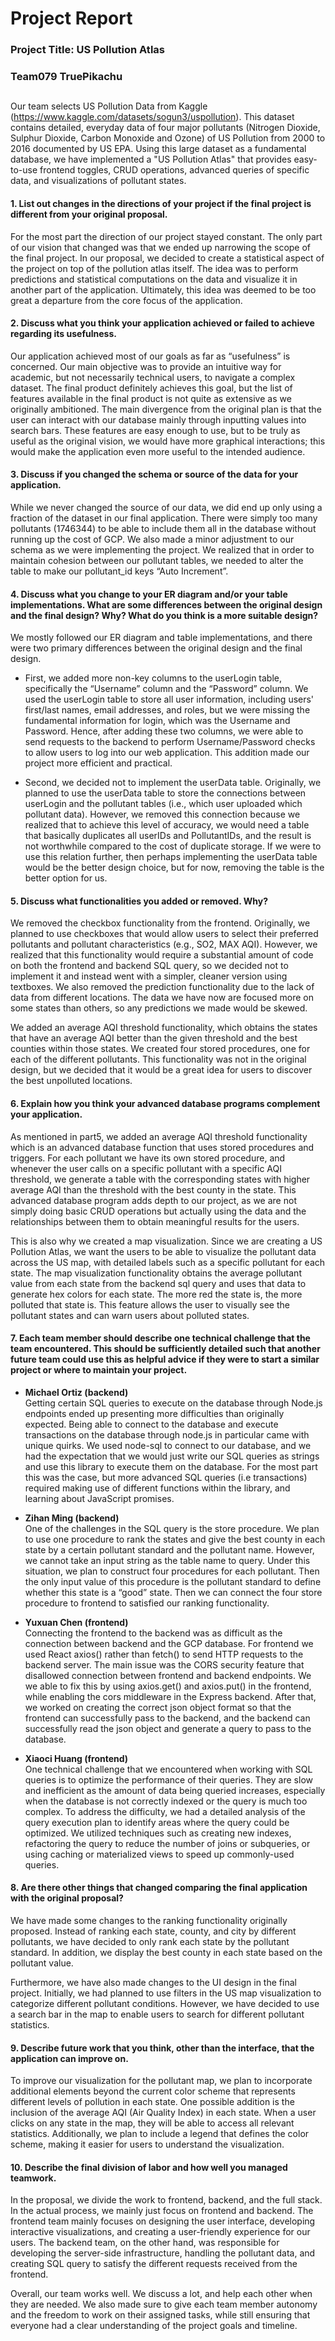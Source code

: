# Project Report
### Project Title: US Pollution Atlas
### Team079 TruePikachu
##

Our team selects US Pollution Data from Kaggle (https://www.kaggle.com/datasets/sogun3/uspollution). This dataset contains detailed, everyday data of four major pollutants (Nitrogen Dioxide, Sulphur Dioxide, Carbon Monoxide and Ozone) of US Pollution from 2000 to 2016 documented by US EPA. Using this large dataset as a fundamental database, we have implemented a "US Pollution Atlas" that provides easy-to-use frontend toggles, CRUD operations, advanced queries of specific data, and visualizations of pollutant states.

#### 1. List out changes in the directions of your project if the final project is different from your original proposal.  

For the most part the direction of our project stayed constant. The only part of our vision that changed was that we ended up narrowing the scope of the final project. In our proposal, we decided to create a statistical aspect of the project on top of the pollution atlas itself. The idea was to perform predictions and statistical computations on the data and visualize it in another part of the application. Ultimately, this idea was deemed to be too great a departure from the core focus of the application.

#### 2. Discuss what you think your application achieved or failed to achieve regarding its usefulness.  

Our application achieved most of our goals as far as “usefulness” is concerned. Our main objective was to provide an intuitive way for academic, but not necessarily technical users, to navigate a complex dataset. The final product definitely achieves this goal, but the list of features available in the final product is not quite as extensive as we originally ambitioned. The main divergence from the original plan is that the user can interact with our database mainly through inputting values into search bars. These features are easy enough to use, but to be truly as useful as the original vision, we would have more graphical interactions; this would make the application even more useful to the intended audience.

#### 3. Discuss if you changed the schema or source of the data for your application.  

While we never changed the source of our data, we did end up only using a fraction of the dataset in our final application. There were simply too many pollutants (1746344) to be able to include them all in the database without running up the cost of GCP. We also made a minor adjustment to our schema as we were implementing the project. We realized that in order to maintain cohesion between our pollutant tables, we needed to alter the table to make our pollutant_id keys “Auto Increment”.

#### 4. Discuss what you change to your ER diagram and/or your table implementations. What are some differences between the original design and the final design? Why? What do you think is a more suitable design?  

We mostly followed our ER diagram and table implementations, and there were two primary differences between the original design and the final design.

 - First, we added more non-key columns to the userLogin table, specifically the “Username” column and the “Password” column. We used the userLogin table to store all user information, including users' first/last names, email addresses, and roles, but we were missing the fundamental information for login, which was the Username and Password. Hence, after adding these two columns, we were able to send requests to the backend to perform Username/Password checks to allow users to log into our web application. This addition made our project more efficient and practical.

 - Second, we decided not to implement the userData table. Originally, we planned to use the userData table to store the connections between userLogin and the pollutant tables (i.e., which user uploaded which pollutant data). However, we removed this connection because we realized that to achieve this level of accuracy, we would need a table that basically duplicates all userIDs and PollutantIDs, and the result is not worthwhile compared to the cost of duplicate storage. If we were to use this relation further, then perhaps implementing the userData table would be the better design choice, but for now, removing the table is the better option for us.

#### 5. Discuss what functionalities you added or removed. Why?  

We removed the checkbox functionality from the frontend. Originally, we planned to use checkboxes that would allow users to select their preferred pollutants and pollutant characteristics (e.g., SO2, MAX AQI). However, we realized that this functionality would require a substantial amount of code on both the frontend and backend SQL query, so we decided not to implement it and instead went with a simpler, cleaner version using textboxes. We also removed the prediction functionality due to the lack of data from different locations. The data we have now are focused more on some states than others, so any predictions we made would be skewed.

We added an average AQI threshold functionality, which obtains the states that have an average AQI better than the given threshold and the best counties within those states. We created four stored procedures, one for each of the different pollutants. This functionality was not in the original design, but we decided that it would be a great idea for users to discover the best unpolluted locations.

#### 6. Explain how you think your advanced database programs complement your application.  

As mentioned in part5, we added an average AQI threshold functionality which is an advanced database function that uses stored procedures and triggers. For each pollutant we have its own stored procedure, and whenever the user calls on a specific pollutant with a specific AQI threshold, we generate a table with the corresponding states with higher average AQI than the threshold with the best county in the state. This advanced database program adds depth to our project, as we are not simply doing basic CRUD operations but actually using the data and the relationships between them to obtain meaningful results for the users.

This is also why we created a map visualization. Since we are creating a US Pollution Atlas, we want the users to be able to visualize the pollutant data across the US map, with detailed labels such as a specific pollutant for each state. The map visualization functionality obtains the average pollutant value from each state from the backend sql query and uses that data to generate hex colors for each state. The more red the state is, the more polluted that state is. This feature allows the user to visually see the pollutant states and can warn users about polluted states.

#### 7. Each team member should describe one technical challenge that the team encountered.  This should be sufficiently detailed such that another future team could use this as helpful advice if they were to start a similar project or where to maintain your project.  

 - __Michael Ortiz (backend)__  
Getting certain SQL queries to execute on the database through Node.js endpoints ended up presenting more difficulties than originally expected. Being able to connect to the database and execute transactions on the database through node.js in particular came with unique quirks. We used node-sql to connect to our database, and we had the expectation that we would just write our SQL queries as strings and use this library to execute them on the database. For the most part this was the case, but more advanced SQL queries (i.e transactions) required making use of different functions within the library, and learning about JavaScript promises.

 - __Zihan Ming (backend)__  
One of the challenges in the SQL query is the store procedure. We plan to use one procedure to rank the states and give the best county in each state by a certain pollutant standard and the pollutant name. However, we cannot take an input string as the table name to query. Under this situation, we plan to construct four procedures for each pollutant. Then the only input value of this procedure is the pollutant standard to define whether this state is a “good” state. Then we can connect the four store procedure to frontend to satisfied our ranking functionality.

 - __Yuxuan Chen (frontend)__  
Connecting the frontend to the backend was as difficult as the connection between backend and the GCP database. For frontend we used React axios() rather than fetch() to send HTTP requests to the backend server. The main issue was the CORS security feature that disallowed connection between frontend and backend endpoints. We we able to fix this by using axios.get() and axios.put() in the frontend, while enabling the cors middleware in the Express backend. After that, we worked on creating the correct json object format so that the frontend can successfully pass to the backend, and the backend can successfully read the json object and generate a query to pass to the database.

 - __Xiaoci Huang (frontend)__  
One technical challenge that we encountered when working with SQL queries is to optimize the performance of their queries. They are slow and inefficient as the amount of data being queried increases, especially when the database is not correctly indexed or the query is much too complex. To address the difficulty, we had a detailed analysis of the query execution plan to identify areas where the query could be optimized. We utilized techniques such as creating new indexes, refactoring the query to reduce the number of joins or subqueries, or using caching or materialized views to speed up commonly-used queries.

#### 8. Are there other things that changed comparing the final application with the original proposal?  

We have made some changes to the ranking functionality originally proposed. Instead of ranking each state, county, and city by different pollutants, we have decided to only rank each state by the pollutant standard. In addition, we display the best county in each state based on the pollutant value.

Furthermore, we have also made changes to the UI design in the final project. Initially, we had planned to use filters in the US map visualization to categorize different pollutant conditions. However, we have decided to use a search bar in the map to enable users to search for different pollutant statistics.

#### 9. Describe future work that you think, other than the interface, that the application can improve on.  

To improve our visualization for the pollutant map, we plan to incorporate additional elements beyond the current color scheme that represents different levels of pollution in each state. One possible addition is the inclusion of the average AQI (Air Quality Index) in each state. When a user clicks on any state in the map, they will be able to access all relevant statistics. Additionally, we plan to include a legend that defines the color scheme, making it easier for users to understand the visualization.

#### 10. Describe the final division of labor and how well you managed teamwork.  

In the proposal, we divide the work to frontend, backend, and the full stack. In the actual process, we mainly just focus on frontend and backend. The frontend team mainly focuses on designing the user interface, developing interactive visualizations, and creating a user-friendly experience for our users. The backend team, on the other hand, was responsible for developing the server-side infrastructure, handling the pollutant data, and creating SQL query to satisfy the different requests received from the frontend. 

Overall, our team works well. We discuss a lot, and help each other when they are needed. We also made sure to give each team member autonomy and the freedom to work on their assigned tasks, while still ensuring that everyone had a clear understanding of the project goals and timeline.
